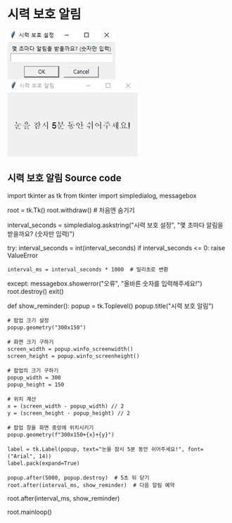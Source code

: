 # 시력 보호 알림  

![](./image/image01.png)  ![](./image/image02.png)

## 시력 보호 알림 Source code  

import tkinter as tk
from tkinter import simpledialog, messagebox

root = tk.Tk()
root.withdraw()  # 처음엔 숨기기

interval_seconds = simpledialog.askstring("시력 보호 설정", "몇 초마다 알림을 받을까요? (숫자만 입력)")

try:
    interval_seconds = int(interval_seconds)
    if interval_seconds <= 0:
        raise ValueError

    interval_ms = interval_seconds * 1000  # 밀리초로 변환

except:
    messagebox.showerror("오류", "올바른 숫자를 입력해주세요!")
    root.destroy()
    exit()

def show_reminder():
    popup = tk.Toplevel()
    popup.title("시력 보호 알림")
    
    # 팝업 크기 설정
    popup.geometry("300x150")
    
    # 화면 크기 구하기
    screen_width = popup.winfo_screenwidth()
    screen_height = popup.winfo_screenheight()
    
    # 팝업의 크기 구하기
    popup_width = 300
    popup_height = 150
    
    # 위치 계산
    x = (screen_width - popup_width) // 2
    y = (screen_height - popup_height) // 2
    
    # 팝업 창을 화면 중앙에 위치시키기
    popup.geometry(f"300x150+{x}+{y}")

    label = tk.Label(popup, text="눈을 잠시 5분 동안 쉬어주세요!", font=("Arial", 14))
    label.pack(expand=True)

    popup.after(5000, popup.destroy)  # 5초 뒤 닫기
    root.after(interval_ms, show_reminder)  # 다음 알림 예약

root.after(interval_ms, show_reminder)

root.mainloop()
